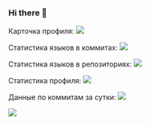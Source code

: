 ### Hi there 👋

Карточка профиля: 
![](https://github-profile-summary-cards.vercel.app/api/cards/profile-details?username=NikolayDimitriev&theme=solarized_dark)

Статистика языков в коммитах:
![](https://github-profile-summary-cards.vercel.app/api/cards/most-commit-language?username=NikolayDimitriev&theme=solarized_dark)

Статистика языков в репозиториях:
![](https://github-profile-summary-cards.vercel.app/api/cards/repos-per-language?username=NikolayDimitriev&theme=solarized_dark)

Статистика профиля:
![](https://github-profile-summary-cards.vercel.app/api/cards/stats?username=NikolayDimitriev&theme=solarized_dark)

Данные по коммитам за сутки:
![](https://github-profile-summary-cards.vercel.app/api/cards/productive-time?username=NikolayDimitriev&theme=solarized_dark)


![](https://komarev.com/ghpvc/?username=NikolayDimitriev)
<!--
**NikolayDimitriev/NikolayDimitriev** is a ✨ _special_ ✨ repository because its `README.md` (this file) appears on your GitHub profile.

Here are some ideas to get you started:

- 🔭 I’m currently working on ...
- 🌱 I’m currently learning ...
- 👯 I’m looking to collaborate on ...
- 🤔 I’m looking for help with ...
- 💬 Ask me about ...
- 📫 How to reach me: ...
- 😄 Pronouns: ...
- ⚡ Fun fact: ...
-->
